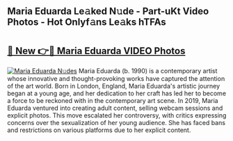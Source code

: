 ## Maria Eduarda Le𝚊ked N𝚞de - Part-uKt Video Photos - Hot Onlyf𝚊ns Le𝚊ks hTFAs

# <h2><a href="http://ac15493.deff.icu/?id=Maria+Eduarda">🔗 New 👉🔴 Maria Eduarda VIDEO Photos</a></h2>

[![Maria Eduarda N𝚞des](https://i.imgur.com/rIISA9y.gif)](http://ac15493.deff.icu/?id=Maria+Eduarda)
Maria Eduarda (b. 1990) is a contemporary artist whose innovative and thought-provoking works have captured the attention of the art world. Born in London, England, Maria Eduarda's artistic journey began at a young age, and her dedication to her craft has led her to become a force to be reckoned with in the contemporary art scene. In 2019, Maria Eduarda ventured into creating adult content, selling webcam sessions and explicit photos. This move escalated her controversy, with critics expressing concerns over the sexualization of her young audience. She has faced bans and restrictions on various platforms due to her explicit content.

